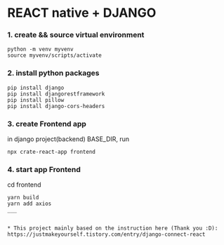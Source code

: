 # REACT native + DJANGO


### 1. create && source virtual environment
```
python -m venv myvenv
source myvenv/scripts/activate
```

### 2. install python packages
```
pip install django
pip install djangorestframework
pip install pillow
pip install django-cors-headers
```

### 3. create Frontend app 

in django project(backend) BASE_DIR, run

```
npx crate-react-app frontend
```
### 4. start app Frontend

cd frontend
```
yarn build
yarn add axios
___


* This project mainly based on the instruction here (Thank you :D):
https://justmakeyourself.tistory.com/entry/django-connect-react


